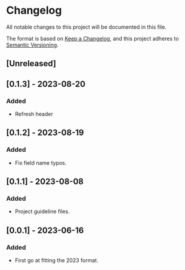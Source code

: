 # Changelog
All notable changes to this project will be documented in this file.

The format is based on [Keep a Changelog](https://keepachangelog.com/en/1.0.0/),
and this project adheres to [Semantic Versioning](https://semver.org/spec/v2.0.0.html).

## [Unreleased]

## [0.1.3] - 2023-08-20
### Added
* Refresh header

## [0.1.2] - 2023-08-19
### Added
* Fix field name typos.

## [0.1.1] - 2023-08-08
### Added
* Project guideline files.

## [0.0.1] - 2023-06-16
### Added
* First go at fitting the 2023 format.
